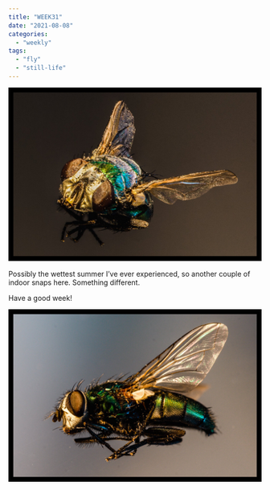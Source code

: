 ```yaml
---
title: "WEEK31"
date: "2021-08-08"
categories: 
  - "weekly"
tags: 
  - "fly"
  - "still-life"
---
```


![20210801-DSC00007-2-Edit-ILCE-7R.jpg](/assets/images/b6645-20210801-dsc00007-2-edit-ilce-7r.jpg)

Possibly the wettest summer I’ve ever experienced, so another couple of indoor snaps here. Something different.

Have a good week!

![20210801-DSC00002-2-ILCE-7R.jpg](/assets/images/f02a5-20210801-dsc00002-2-ilce-7r.jpg)
